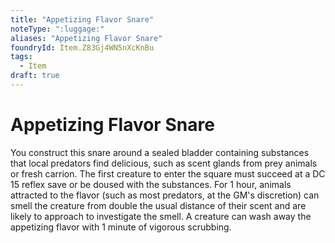 ```yaml
---
title: "Appetizing Flavor Snare"
noteType: ":luggage:"
aliases: "Appetizing Flavor Snare"
foundryId: Item.Z83Gj4WN5nXcKnBu
tags:
  - Item
draft: true
---
```


# Appetizing Flavor Snare

You construct this snare around a sealed bladder containing substances that local predators find delicious, such as scent glands from prey animals or fresh carrion. The first creature to enter the square must succeed at a DC 15 reflex save or be doused with the substances. For 1 hour, animals attracted to the flavor (such as most predators, at the GM's discretion) can smell the creature from double the usual distance of their scent and are likely to approach to investigate the smell. A creature can wash away the appetizing flavor with 1 minute of vigorous scrubbing.
